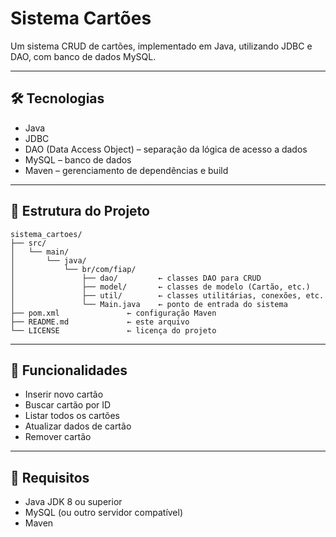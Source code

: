 # Sistema Cartões

Um sistema CRUD de cartões, implementado em Java, utilizando JDBC e DAO, com banco de dados MySQL.

---

## 🛠 Tecnologias

- Java  
- JDBC  
- DAO (Data Access Object) – separação da lógica de acesso a dados  
- MySQL – banco de dados  
- Maven – gerenciamento de dependências e build  

---

## 📁 Estrutura do Projeto

```
sistema_cartoes/
├── src/
│   └── main/
│       └── java/
│           └── br/com/fiap/
│               ├── dao/         ← classes DAO para CRUD  
│               ├── model/       ← classes de modelo (Cartão, etc.)  
│               ├── util/        ← classes utilitárias, conexões, etc.  
│               └── Main.java    ← ponto de entrada do sistema  
├── pom.xml               ← configuração Maven  
├── README.md             ← este arquivo  
└── LICENSE               ← licença do projeto  
```

---

## 🚀 Funcionalidades

- Inserir novo cartão  
- Buscar cartão por ID  
- Listar todos os cartões  
- Atualizar dados de cartão  
- Remover cartão  

---

## 🔧 Requisitos

- Java JDK 8 ou superior  
- MySQL (ou outro servidor compatível)  
- Maven  
